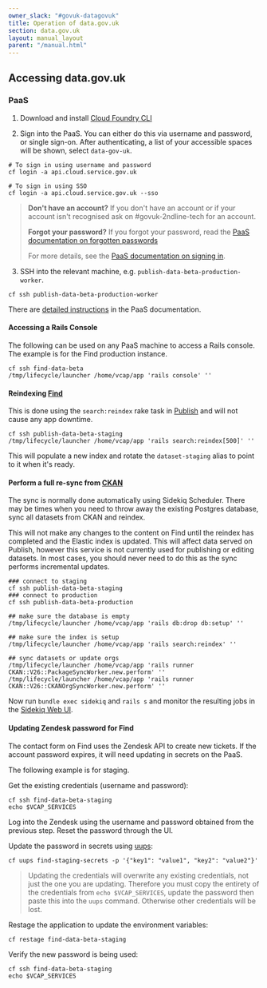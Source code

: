 ```yaml
---
owner_slack: "#govuk-datagovuk"
title: Operation of data.gov.uk
section: data.gov.uk
layout: manual_layout
parent: "/manual.html"
---
```


[find]: repos/datagovuk_find
[publish]: repos/datagovuk_publish
[ckan]: repos/ckanext-datagovuk

## Accessing data.gov.uk

### PaaS

1. Download and install [Cloud Foundry CLI](https://github.com/cloudfoundry/cli#downloads)

2. Sign into the PaaS. You can either do this via username and password, or single sign-on. After authenticating, a list of your accessible spaces will be shown, select `data-gov-uk`.

```
# To sign in using username and password
cf login -a api.cloud.service.gov.uk

# To sign in using SSO
cf login -a api.cloud.service.gov.uk --sso
```

> **Don't have an account?**
> If you don't have an account or if your account isn't recognised ask on #govuk-2ndline-tech for an account.
>
> **Forgot your password?**
> If you forgot your password, read the [PaaS documentation on forgotten passwords](https://docs.cloud.service.gov.uk/troubleshooting.html#forgotten-passwords)
>
> For more details, see the [PaaS documentation on signing in](https://docs.cloud.service.gov.uk/get_started.html#sign-in-to-cloud-foundry).

3. SSH into the relevant machine, e.g. `publish-data-beta-production-worker`.

```
cf ssh publish-data-beta-production-worker
```

There are [detailed instructions](https://docs.cloud.service.gov.uk/get_started.html#set-up-command-line) in the PaaS documentation.

#### Accessing a Rails Console

The following can be used on any PaaS machine to access a Rails console.  The example is for the Find production instance.

```
cf ssh find-data-beta
/tmp/lifecycle/launcher /home/vcap/app 'rails console' ''
```

#### Reindexing [Find]

This is done using the `search:reindex` rake task in [Publish] and will not cause any app downtime.

```
cf ssh publish-data-beta-staging
/tmp/lifecycle/launcher /home/vcap/app 'rails search:reindex[500]' ''
```

This will populate a new index and rotate the `dataset-staging` alias to point to it when it's ready.

#### Perform a full re-sync from [CKAN]

The sync is normally done automatically using Sidekiq Scheduler. There may be times when you need to throw away the existing Postgres database, sync all datasets from CKAN and reindex.

This will not make any changes to the content on Find until the reindex has completed and the Elastic index is updated.  This will affect data served on Publish, however this service is not currently used for publishing or editing datasets.  In most cases, you should never need to do this as the sync performs incremental updates.

```
### connect to staging
cf ssh publish-data-beta-staging
### connect to production
cf ssh publish-data-beta-production

## make sure the database is empty
/tmp/lifecycle/launcher /home/vcap/app 'rails db:drop db:setup' ''

## make sure the index is setup
/tmp/lifecycle/launcher /home/vcap/app 'rails search:reindex' ''

## sync datasets or update orgs
/tmp/lifecycle/launcher /home/vcap/app 'rails runner CKAN::V26::PackageSyncWorker.new.perform' ''
/tmp/lifecycle/launcher /home/vcap/app 'rails runner CKAN::V26::CKANOrgSyncWorker.new.perform' ''
```

Now run `bundle exec sidekiq` and `rails s` and monitor the resulting jobs in the [Sidekiq Web UI](/manual/data-gov-uk-monitoring.html#sidekiq-publish).

#### Updating Zendesk password for Find

The contact form on Find uses the Zendesk API to create new tickets.  If the account password expires, it will need updating in secrets on the PaaS.

The following example is for staging.

Get the existing credentials (username and password):

```
cf ssh find-data-beta-staging
echo $VCAP_SERVICES
```

Log into the Zendesk using the username and password obtained from the previous step.  Reset the password through the UI.

Update the password in secrets using [uups](http://cli.cloudfoundry.org/en-US/cf/update-user-provided-service.html):

```
cf uups find-staging-secrets -p '{"key1": "value1", "key2": "value2"}'
```

> Updating the credentials will overwrite any existing credentials, not just the one you are updating.  Therefore you must copy the entirety of the credentials from `echo $VCAP_SERVICES`, update the password then paste this into the `uups` command.  Otherwise other credentials will be lost.

Restage the application to update the environment variables:

```
cf restage find-data-beta-staging
```

Verify the new password is being used:

```
cf ssh find-data-beta-staging
echo $VCAP_SERVICES
```
